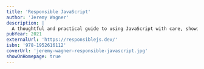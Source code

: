 ```yaml
---
title: 'Responsible JavaScript'
author: 'Jeremy Wagner'
description: |
  A thoughtful and practical guide to using JavaScript with care, showing developers how to embrace progressive enhancement, boost performance, reduce load times, and build inclusive, resilient web experiences that prioritize user needs over convenience.
pubYear: 2021
externalUrl: 'https://responsiblejs.dev/'
isbn: '978-1952616112'
coverUrl: 'jeremy-wagner-responsible-javascript.jpg'
showOnHomepage: true
---
```

